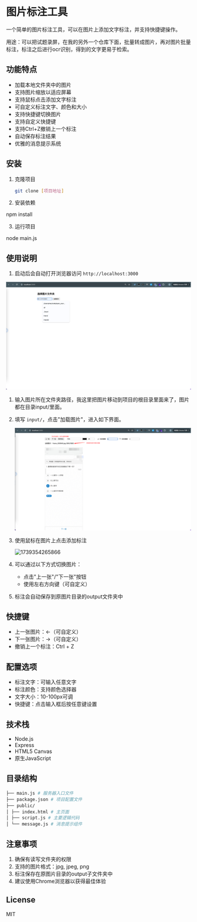 # 图片标注工具

一个简单的图片标注工具，可以在图片上添加文字标注，并支持快捷键操作。

用途：可以把试题录屏，在我的另外一个仓库下面，批量转成图片，再对图片批量标注，标注之后进行ocr识别，得到的文字更易于检索。

## 功能特点

- 加载本地文件夹中的图片
- 支持图片缩放以适应屏幕
- 支持鼠标点击添加文字标注
- 可自定义标注文字、颜色和大小
- 支持快捷键切换图片
- 支持自定义快捷键
- 支持Ctrl+Z撤销上一个标注
- 自动保存标注结果
- 优雅的消息提示系统

## 安装

1. 克隆项目

   ```bash
   git clone [项目地址]
   ```

2. 安装依赖

npm install


3. 运行项目

node main.js

## 使用说明

1. 启动后会自动打开浏览器访问 `http://localhost:3000`

![](https://raw.githubusercontent.com/abining/picgo_imgs/main/images20250212175231512.png)

1. 输入图片所在文件夹路径，我这里把图片移动到项目的根目录里面来了，图片都在目录input/里面。
2. 填写 `input/`，点击"加载图片"，进入如下界面。

   [![img](https://raw.githubusercontent.com/abining/picgo_imgs/main/images20250212175125585.png)]()
3. 使用鼠标在图片上点击添加标注

   ![1739354265866](image/README/1739354265866.png)
4. 可以通过以下方式切换图片：

   - 点击"上一张"/"下一张"按钮
   - 使用左右方向键（可自定义）
5. 标注会自动保存到原图片目录的output文件夹中

## 快捷键

- 上一张图片：←（可自定义）
- 下一张图片：→（可自定义）
- 撤销上一个标注：Ctrl + Z

## 配置选项

- 标注文字：可输入任意文字
- 标注颜色：支持颜色选择器
- 文字大小：10-100px可调
- 快捷键：点击输入框后按任意键设置

## 技术栈

- Node.js
- Express
- HTML5 Canvas
- 原生JavaScript

## 目录结构

```bash
├── main.js # 服务器入口文件
├── package.json # 项目配置文件
├── public/
│ ├── index.html # 主页面
│ ├── script.js # 主要逻辑代码
│ └── message.js # 消息提示组件
```


## 注意事项

1. 确保有读写文件夹的权限
2. 支持的图片格式：jpg, jpeg, png
3. 标注保存在原图片目录的output子文件夹中
4. 建议使用Chrome浏览器以获得最佳体验

## License

MIT
